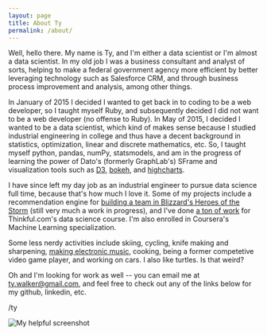 ```yaml
---
layout: page
title: About Ty
permalink: /about/
---
```

Well, hello there. My name is Ty, and I'm either a data scientist or I'm almost a data scientist. In my old job I was a business consultant and analyst of sorts, helping to make a federal government agency more efficient by better leveraging technology such as Salesforce CRM, and through business process improvement and analysis, among other things. 

In January of 2015 I decided I wanted to get back in to coding to be a web developer, so I taught myself Ruby, and subsequently decided I did not want to be a web developer (no offense to Ruby). In May of 2015, I decided I wanted to be a data scientist, which kind of makes sense because I studied industrial engineering in college and thus have a decent background in statistics, optimization, linear and discrete mathematics, etc. So, I taught myself python, pandas, numPy, statsmodels, and am in the progress of learning the power of Dato's (formerly GraphLab's) SFrame and  visualization tools such as <a href="http://d3js.org/" target="_blank">D3<a>,  <a href="http://bokeh.pydata.org/en/latest/" target="_blank">bokeh</a>, and <a href="http://www.highcharts.com/" target="_blank">highcharts</a>.

I have since left my day job as an industrial engineer to pursue data science full time, because that's how much I love it. Some of my projects include a recommendation engine for <a href="https://github.com/yorktronic/hots-comp-calc" target="_blank">building a team in Blizzard's Heroes of the Storm</a> (still very much a work in progress), and I've done <a href="https://github.com/yorktronic/data_science">a ton of work</a> for Thinkful.com's data science course. I'm also enrolled in Coursera's Machine Learning specialization.

Some less nerdy activities include skiing, cycling, knife making and sharpening, <a href="https://inactionhero.bandcamp.com/">making electronic music</a>, cooking, being a former competetive video game player, and working on cars. I also like turtles. Is that weird?

Oh and I'm looking for work as well -- you can email me at <a href="mailto:ty.walker@gmail.com" target="_top">ty.walker@gmail.com</a>, and feel free to check out any of the links below for my github, linkedin, etc.

/ty

![My helpful screenshot]({{https://github.com/yorktronic}}/images/Data_with_pipe_380x380.jpg) 